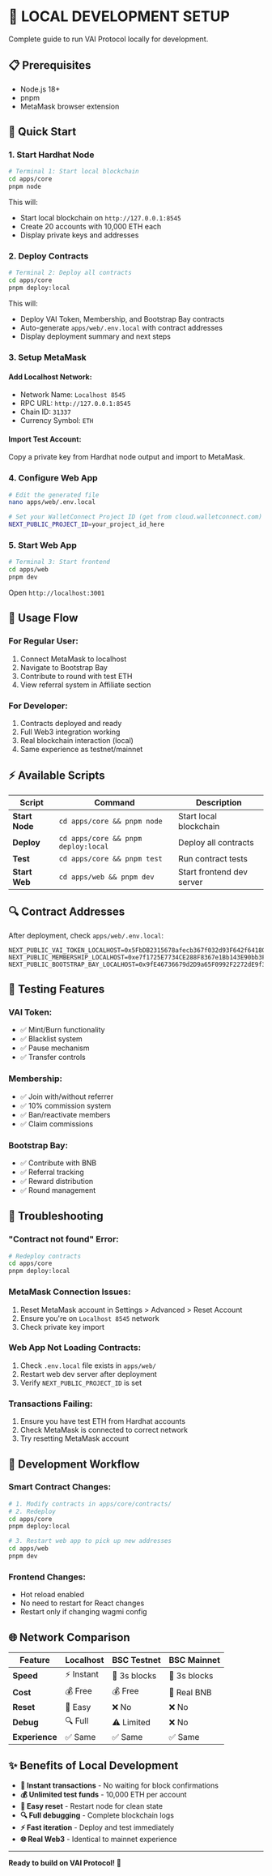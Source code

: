 # 🚀 LOCAL DEVELOPMENT SETUP

Complete guide to run VAI Protocol locally for development.

## 📋 Prerequisites

- Node.js 18+
- pnpm
- MetaMask browser extension

## 🔧 Quick Start

### 1. **Start Hardhat Node**

```bash
# Terminal 1: Start local blockchain
cd apps/core
pnpm node
```

This will:

- Start local blockchain on `http://127.0.0.1:8545`
- Create 20 accounts with 10,000 ETH each
- Display private keys and addresses

### 2. **Deploy Contracts**

```bash
# Terminal 2: Deploy all contracts
cd apps/core
pnpm deploy:local
```

This will:

- Deploy VAI Token, Membership, and Bootstrap Bay contracts
- Auto-generate `apps/web/.env.local` with contract addresses
- Display deployment summary and next steps

### 3. **Setup MetaMask**

#### Add Localhost Network:

- Network Name: `Localhost 8545`
- RPC URL: `http://127.0.0.1:8545`
- Chain ID: `31337`
- Currency Symbol: `ETH`

#### Import Test Account:

Copy a private key from Hardhat node output and import to MetaMask.

### 4. **Configure Web App**

```bash
# Edit the generated file
nano apps/web/.env.local

# Set your WalletConnect Project ID (get from cloud.walletconnect.com)
NEXT_PUBLIC_PROJECT_ID=your_project_id_here
```

### 5. **Start Web App**

```bash
# Terminal 3: Start frontend
cd apps/web
pnpm dev
```

Open `http://localhost:3001`

## 🎯 Usage Flow

### **For Regular User:**

1. Connect MetaMask to localhost
2. Navigate to Bootstrap Bay
3. Contribute to round with test ETH
4. View referral system in Affiliate section

### **For Developer:**

1. Contracts deployed and ready
2. Full Web3 integration working
3. Real blockchain interaction (local)
4. Same experience as testnet/mainnet

## ⚡ Available Scripts

| Script         | Command                             | Description               |
| -------------- | ----------------------------------- | ------------------------- |
| **Start Node** | `cd apps/core && pnpm node`         | Start local blockchain    |
| **Deploy**     | `cd apps/core && pnpm deploy:local` | Deploy all contracts      |
| **Test**       | `cd apps/core && pnpm test`         | Run contract tests        |
| **Start Web**  | `cd apps/web && pnpm dev`           | Start frontend dev server |

## 🔍 Contract Addresses

After deployment, check `apps/web/.env.local`:

```env
NEXT_PUBLIC_VAI_TOKEN_LOCALHOST=0x5FbDB2315678afecb367f032d93F642f64180aa3
NEXT_PUBLIC_MEMBERSHIP_LOCALHOST=0xe7f1725E7734CE288F8367e1Bb143E90bb3F0512
NEXT_PUBLIC_BOOTSTRAP_BAY_LOCALHOST=0x9fE46736679d2D9a65F0992F2272dE9f3c7fa6e0
```

## 🧪 Testing Features

### **VAI Token:**

- ✅ Mint/Burn functionality
- ✅ Blacklist system
- ✅ Pause mechanism
- ✅ Transfer controls

### **Membership:**

- ✅ Join with/without referrer
- ✅ 10% commission system
- ✅ Ban/reactivate members
- ✅ Claim commissions

### **Bootstrap Bay:**

- ✅ Contribute with BNB
- ✅ Referral tracking
- ✅ Reward distribution
- ✅ Round management

## 🚨 Troubleshooting

### **"Contract not found" Error:**

```bash
# Redeploy contracts
cd apps/core
pnpm deploy:local
```

### **MetaMask Connection Issues:**

1. Reset MetaMask account in Settings > Advanced > Reset Account
2. Ensure you're on `Localhost 8545` network
3. Check private key import

### **Web App Not Loading Contracts:**

1. Check `.env.local` file exists in `apps/web/`
2. Restart web dev server after deployment
3. Verify `NEXT_PUBLIC_PROJECT_ID` is set

### **Transactions Failing:**

1. Ensure you have test ETH from Hardhat accounts
2. Check MetaMask is connected to correct network
3. Try resetting MetaMask account

## 🎯 Development Workflow

### **Smart Contract Changes:**

```bash
# 1. Modify contracts in apps/core/contracts/
# 2. Redeploy
cd apps/core
pnpm deploy:local

# 3. Restart web app to pick up new addresses
cd apps/web
pnpm dev
```

### **Frontend Changes:**

- Hot reload enabled
- No need to restart for React changes
- Restart only if changing wagmi config

## 🌐 Network Comparison

| Feature        | Localhost  | BSC Testnet  | BSC Mainnet  |
| -------------- | ---------- | ------------ | ------------ |
| **Speed**      | ⚡ Instant | 🐌 3s blocks | 🐌 3s blocks |
| **Cost**       | 💰 Free    | 💰 Free      | 💸 Real BNB  |
| **Reset**      | 🔄 Easy    | ❌ No        | ❌ No        |
| **Debug**      | 🔍 Full    | ⚠️ Limited   | ❌ No        |
| **Experience** | ✅ Same    | ✅ Same      | ✅ Same      |

## ✨ Benefits of Local Development

- **🚀 Instant transactions** - No waiting for block confirmations
- **💰 Unlimited test funds** - 10,000 ETH per account
- **🔄 Easy reset** - Restart node for clean state
- **🔍 Full debugging** - Complete blockchain logs
- **⚡ Fast iteration** - Deploy and test immediately
- **🌐 Real Web3** - Identical to mainnet experience

---

**Ready to build on VAI Protocol! 🎉**
